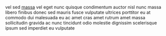 vel sed [massa](generated_webpages/in15.md) vel eget nunc quisque condimentum
auctor nisl nunc massa libero finibus donec sed mauris fusce vulputate ultrices
porttitor eu at commodo dui malesuada eu ac amet cras amet rutrum amet massa
sollicitudin gravida ac nunc tincidunt odio molestie dignissim scelerisque
ipsum sed imperdiet eu vulputate
